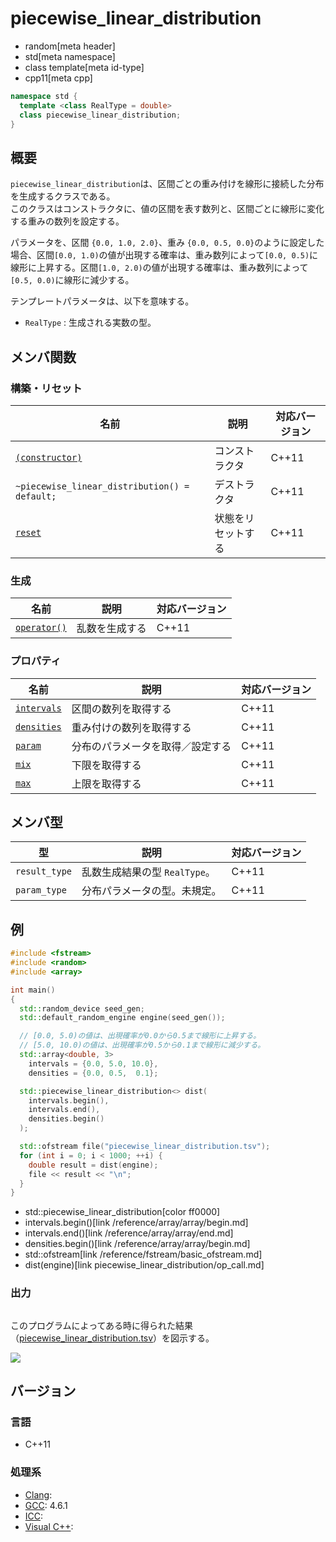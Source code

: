 # piecewise_linear_distribution
* random[meta header]
* std[meta namespace]
* class template[meta id-type]
* cpp11[meta cpp]

```cpp
namespace std {
  template <class RealType = double>
  class piecewise_linear_distribution;
}
```

## 概要
`piecewise_linear_distribution`は、区間ごとの重み付けを線形に接続した分布を生成するクラスである。  
このクラスはコンストラクタに、値の区間を表す数列と、区間ごとに線形に変化する重みの数列を設定する。  


パラメータを、区間 `{0.0, 1.0, 2.0}`、重み `{0.0, 0.5, 0.0}`のように設定した場合、区間`[0.0, 1.0)`の値が出現する確率は、重み数列によって`[0.0, 0.5)`に線形に上昇する。区間`[1.0, 2.0)`の値が出現する確率は、重み数列によって`[0.5, 0.0)`に線形に減少する。  


テンプレートパラメータは、以下を意味する。

- `RealType` : 生成される実数の型。


## メンバ関数
### 構築・リセット

| 名前 | 説明 | 対応バージョン |
|----------------------------------------------------------------------|------------------------------|-------|
| [`(constructor)`](piecewise_linear_distribution/op_constructor.md) | コンストラクタ | C++11 |
| `~piecewise_linear_distribution() = default;`                           | デストラクタ               | C++11 |
| [`reset`](piecewise_linear_distribution/reset.md)                     | 状態をリセットする         | C++11 |


### 生成

| 名前 | 説明 | 対応バージョン |
|------------------------------------------------------------|----------------|-------|
| [`operator()`](piecewise_linear_distribution/op_call.md) | 乱数を生成する | C++11 |


### プロパティ

| 名前 | 説明 | 対応バージョン |
|-------------------------------------------------------------|----------------------------------|-------|
| [`intervals`](piecewise_linear_distribution/intervals.md) | 区間の数列を取得する             | C++11 |
| [`densities`](piecewise_linear_distribution/densities.md) | 重み付けの数列を取得する         | C++11 |
| [`param`](piecewise_linear_distribution/param.md)         | 分布のパラメータを取得／設定する | C++11 |
| [`mix`](piecewise_linear_distribution/min.md)             | 下限を取得する                 | C++11 |
| [`max`](piecewise_linear_distribution/max.md)             | 上限を取得する                 | C++11 |


## メンバ型

| 型 | 説明 | 対応バージョン |
|---------------|-------------------------------|-------|
| `result_type` | 乱数生成結果の型 `RealType`。 | C++11 |
| `param_type`  | 分布パラメータの型。未規定。  | C++11 |


## 例
```cpp example
#include <fstream>
#include <random>
#include <array>

int main()
{
  std::random_device seed_gen;
  std::default_random_engine engine(seed_gen());

  // [0.0, 5.0)の値は、出現確率が0.0から0.5まで線形に上昇する。
  // [5.0, 10.0)の値は、出現確率が0.5から0.1まで線形に減少する。
  std::array<double, 3>
    intervals = {0.0, 5.0, 10.0},
    densities = {0.0, 0.5,  0.1};

  std::piecewise_linear_distribution<> dist(
    intervals.begin(),
    intervals.end(),
    densities.begin()
  );

  std::ofstream file("piecewise_linear_distribution.tsv");
  for (int i = 0; i < 1000; ++i) {
    double result = dist(engine);
    file << result << "\n";
  }
}
```
* std::piecewise_linear_distribution[color ff0000]
* intervals.begin()[link /reference/array/array/begin.md]
* intervals.end()[link /reference/array/array/end.md]
* densities.begin()[link /reference/array/array/begin.md]
* std::ofstream[link /reference/fstream/basic_ofstream.md]
* dist(engine)[link piecewise_linear_distribution/op_call.md]

### 出力
```
```

このプログラムによってある時に得られた結果（[piecewise_linear_distribution.tsv](https://github.com/cpprefjp/image/raw/master/reference/random/piecewise_linear_distribution/piecewise_linear_distribution.tsv)）を図示する。

![](https://github.com/cpprefjp/image/raw/master/reference/random/piecewise_linear_distribution/piecewise_linear_distribution.png)

## バージョン
### 言語
- C++11

### 処理系
- [Clang](/implementation.md#clang): 
- [GCC](/implementation.md#gcc): 4.6.1
- [ICC](/implementation.md#icc): 
- [Visual C++](/implementation.md#visual_cpp): 

